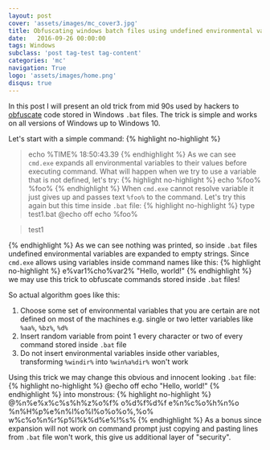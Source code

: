 ```yaml
---
layout: post
cover: 'assets/images/mc_cover3.jpg'
title: Obfuscating windows batch files using undefined environmental variables
date:   2016-09-26 00:00:00
tags: Windows
subclass: 'post tag-test tag-content'
categories: 'mc'
navigation: True
logo: 'assets/images/home.png'
disqus: true
---
```


In this post I will present an old trick from mid 90s used by hackers to 
[obfuscate](https://en.wikipedia.org/wiki/Obfuscation_(software))
code stored in Windows `.bat` files. The trick is simple and works on all versions
of Windows up to Windows 10.

Let's start with a simple command:
{% highlight no-highlight %}
> echo %TIME%
18:50:43.39
{% endhighlight %}
As we can see `cmd.exe` expands all environmental variables
to their values before executing command.
What will happen when we try to use a variable that is not defined, let's try:
{% highlight no-highlight %}
> echo %foo%
%foo%
{% endhighlight %}
When `cmd.exe` cannot resolve variable it just gives up and passes
text `%foo%` to the command. Let's try this again but this time
inside `.bat` file:
{% highlight no-highlight %}
> type test1.bat
@echo off
echo %foo%

> test1

{% endhighlight %}
As we can see nothing was printed, so inside `.bat` files undefined
environmental variables are expanded to empty strings.
Since `cmd.exe` allows using variables inside
command names like this:
{% highlight no-highlight %}
e%var1%cho%var2% "Hello, world!"
{% endhighlight %}
we may use this trick to obfuscate commands stored inside `.bat` files!

So actual algorithm goes like this:

1. Choose some set of environmental variables that you are certain are
 not defined on most of the machines e.g. single or two letter variables like
 `%aa%`, `%bz%`, `%d%`
2. Insert random variable from point 1 every character or two 
 of every command stored inside `.bat` file
3. Do not insert environmental variables inside other variables, transforming
 `%windir%` into `%win%a%dir%` won't work

Using this trick we may change this obvious and innocent looking `.bat` file:
{% highlight no-highlight %}
@echo off
echo "Hello, world!"
{% endhighlight %}
into monstrous:
{% highlight no-highlight %}
@%n%e%x%c%s%h%z%o%f% o%d%f%d%f
e%n%c%o%h%n%o %n%H%p%e%n%l%o%l%o%o%o%,%o% w%c%o%n%r%p%l%k%d%e%!%s%
{% endhighlight %}
As a bonus since expansion will not work on command prompt just copying and pasting lines
from `.bat` file won't work, this give us additional layer of "security".

